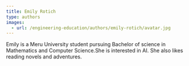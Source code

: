 ```yaml
---
title: Emily Rotich
type: authors
images:
  - url: /engineering-education/authors/emily-rotich/avatar.jpg 
---
```

Emily is a Meru University student pursuing Bachelor of science in Mathematics and Computer Science.She is interested in AI. She also likes reading novels and adventures.  
